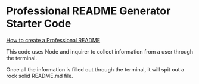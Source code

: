 # Professional README Generator Starter Code

[How to create a Professional README](./readme-guide.md)

This code uses Node and inquirer to collect information from a user through the terminal.

Once all the information is filled out through the terminal, it will spit out a rock solid README.md file.
